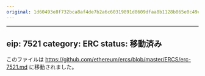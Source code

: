 ```yaml
---
original: 1d60493e8f732bca8af4de7b2a6c60319891d8609dfaa8b1128b865e0c49cfa3
---
```


---
eip: 7521
category: ERC
status: 移動済み
---

このファイルは https://github.com/ethereum/ercs/blob/master/ERCS/erc-7521.md に移動されました。